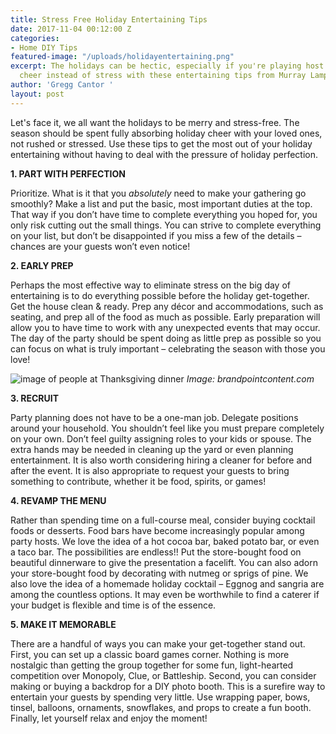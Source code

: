 ```yaml
---
title: Stress Free Holiday Entertaining Tips
date: 2017-11-04 00:12:00 Z
categories:
- Home DIY Tips
featured-image: "/uploads/holidayentertaining.png"
excerpt: The holidays can be hectic, especially if you're playing host. Spread holiday
  cheer instead of stress with these entertaining tips from Murray Lampert.
author: 'Gregg Cantor '
layout: post
---
```


Let's face it, we all want the holidays to be merry and stress-free. The season should be spent fully absorbing holiday cheer with your loved ones, not rushed or stressed. Use these tips to get the most out of your holiday entertaining without having to deal with the pressure of holiday perfection.

**1. PART WITH PERFECTION**

Prioritize. What is it that you *absolutely* need to make your gathering go smoothly? Make a list and put the basic, most important duties at the top. That way if you don’t have time to complete everything you hoped for, you only risk cutting out the small things. You can strive to complete everything on your list, but don’t be disappointed if you miss a few of the details – chances are your guests won’t even notice!

**2. EARLY PREP**

Perhaps the most effective way to eliminate stress on the big day of entertaining is to do everything possible before the holiday get-together. Get the house clean & ready. Prep any décor and accommodations, such as seating, and prep all of the food as much as possible. Early preparation will allow you to have time to work with any unexpected events that may occur. The day of the party should be spent doing as little prep as possible so you can focus on what is truly important – celebrating the season with those you love!

![image of people at Thanksgiving dinner](http://images.brandpointcontent.s3.amazonaws.com/30950236_wide.jpg "Stress-Free Holiday Entertaining Tips")
_Image: brandpointcontent.com_

**3. RECRUIT**

Party planning does not have to be a one-man job. Delegate positions around your household. You shouldn’t feel like you must prepare completely on your own. Don’t feel guilty assigning roles to your kids or spouse. The extra hands may be needed in cleaning up the yard or even planning entertainment. It is also worth considering hiring a cleaner for before and after the event. It is also  appropriate to request your guests to bring something to contribute, whether it be food, spirits, or games!

**4. REVAMP THE MENU**

Rather than spending time on a full-course meal, consider buying cocktail foods or desserts. Food bars have become increasingly popular among party hosts. We love the idea of a hot cocoa bar, baked potato bar, or even a taco bar. The possibilities are endless!! Put the store-bought food on beautiful dinnerware to give the presentation a facelift. You can also adorn your store-bought food by decorating with nutmeg or sprigs of pine. We also love the idea of a homemade holiday cocktail – Eggnog and sangria are among the countless options. It may even be worthwhile to find a caterer if your budget is flexible and time is of the essence.

**5. MAKE IT MEMORABLE**

There are a handful of ways you can make your get-together stand out. First, you can set up a classic board games corner. Nothing is more nostalgic than getting the group together for some fun, light-hearted competition over Monopoly, Clue, or Battleship. Second, you can consider making or buying a backdrop for a DIY photo booth. This is a surefire way to entertain your guests by spending very little. Use wrapping paper, bows, tinsel, balloons, ornaments, snowflakes, and props to create a fun booth. Finally, let yourself relax and enjoy the moment!
